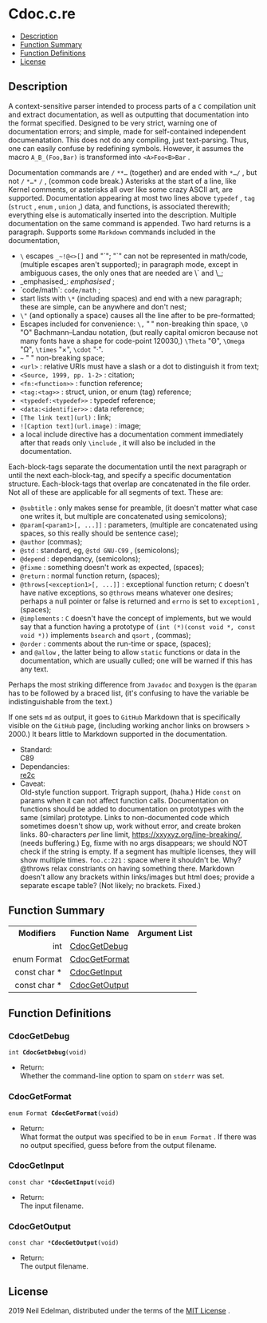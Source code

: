  # Cdoc\.c\.re #

 * [Description](#user-content-preamble)
 * [Function Summary](#user-content-summary)
 * [Function Definitions](#user-content-fn)
 * [License](#user-content-license)

 ## <a id = "user-content-preamble" name = "user-content-preamble">Description</a> ##

A context\-sensitive parser intended to process parts of a `C` compilation unit and extract documentation, as well as outputting that documentation into the format specified\. Designed to be very strict, warning one of documentation errors; and simple, made for self\-contained independent documenatation\. This does not do any compiling, just text\-parsing\. Thus, one can easily confuse by redefining symbols\. However, it assumes the macro `A_B_(Foo,Bar)` is transformed into `<A>Foo<B>Bar` \.

Documentation commands are `/` `**…` \(together\) and are ended with `*…/` , but not `/` `*…*` `/` , \(common code break\.\) Asterisks at the start of a line, like Kernel comments, or asterisks all over like some crazy ASCII art, are supported\. Documentation appearing at most two lines above `typedef` , `tag` \(`struct` , `enum` , `union` ,\) data, and functions, is associated therewith; everything else is automatically inserted into the description\. Multiple documentation on the same command is appended\. Two hard returns is a paragraph\. Supports some `Markdown` commands included in the documentation,

 * `\` escapes `_~!@<>[]` and "\`"; "\`" can not be represented in math/code, \(multiple escapes aren't supported\); in paragraph mode, except in ambiguous cases, the only ones that are needed are \\\` and \\\_;
 * \_emphasised\_: _emphasised_ ;
 * \`code/math\`: `code/math` ;
 * start lists with `\*` \(including spaces\) and end with a new paragraph; these are simple, can be anywhere and don't nest;
 * `\"` \(and optionally a space\) causes all the line after to be pre\-formatted;
 * Escapes included for convenience: `\,` "&#8239;" non\-breaking thin space, `\O` "&#927;" Bachmann–Landau notation, \(but really capital omicron because not many fonts have a shape for code\-point 120030,\) `\Theta` "&#920;", `\Omega` "&#937;", `\times` "&#215;", `\cdot` "&#183;"\.
 * `~` "&nbsp;" non\-breaking space;
 * `<url>` : relative URIs must have a slash or a dot to distinguish it from text;
 * `<Source, 1999, pp. 1-2>` : citation;
 * `<fn:<function>>` : function reference;
 * `<tag:<tag>>` : struct, union, or enum \(tag\) reference;
 * `<typedef:<typedef>>` : typedef reference;
 * `<data:<identifier>>` : data reference;
 * `[The link text](url)` : link;
 * `![Caption text](url.image)` : image;
 * a local include directive has a documentation comment immediately after that reads only `\include` , it will also be included in the documentation\.

Each\-block\-tags separate the documentation until the next paragraph or until the next each\-block\-tag, and specify a specific documentation structure\. Each\-block\-tags that overlap are concatenated in the file order\. Not all of these are applicable for all segments of text\. These are:

 * `@subtitle` : only makes sense for preamble, \(it doesn't matter what case one writes it, but multiple are concatenated using semicolons\);
 * `@param[<param1>[, ...]]` : parameters, \(multiple are concatenated using spaces, so this really should be sentence case\);
 * `@author` \(commas\);
 * `@std` : standard, eg, `@std GNU-C99` , \(semicolons\);
 * `@depend` : dependancy, \(semicolons\);
 * `@fixme` : something doesn't work as expected, \(spaces\);
 * `@return` : normal function return, \(spaces\);
 * `@throws[<exception1>[, ...]]` : exceptional function return; `C` doesn't have native exceptions, so `@throws` means whatever one desires; perhaps a null pointer or false is returned and `errno` is set to `exception1` , \(spaces\);
 * `@implements` : `C` doesn't have the concept of implements, but we would say that a function having a prototype of `(int (*)(const void *, const void *))` implements `bsearch` and `qsort` , \(commas\);
 * `@order` : comments about the run\-time or space, \(spaces\);
 * and `@allow` , the latter being to allow `static` functions or data in the documentation, which are usually culled; one will be warned if this has any text\.

Perhaps the most striking difference from `Javadoc` and `Doxygen` is the `@param` has to be followed by a braced list, \(it's confusing to have the variable be indistinguishable from the text\.\)

If one sets `md` as output, it goes to `GitHub` Markdown that is specifically visible on the `GitHub` page, \(including working anchor links on browsers > 2000\.\) It bears little to Markdown supported in the documentation\.



 * Standard:  
   C89
 * Dependancies:  
   [re2c](http://re2c.org/)
 * Caveat:  
   Old\-style function support\. Trigraph support, \(haha\.\) Hide `const` on params when it can not affect function calls\. Documentation on functions should be added to documentation on prototypes with the same \(similar\) prototype\. Links to non\-documented code which sometimes doesn't show up, work without error, and create broken links\. 80\-characters _per_ line limit, [https://xxyxyz\.org/line\-breaking/](https://xxyxyz.org/line-breaking/), \(needs buffering\.\) Eg, fixme with no args disappears; we should NOT check if the string is empty\. If a segment has multiple licenses, they will show multiple times\. `foo.c:221` : space where it shouldn't be\. Why? @throws relax constriants on having something there\. Markdown doesn't allow any brackets within links/images but html does; provide a separate escape table? \(Not likely; no brackets\. Fixed\.\)


 ## <a id = "user-content-summary" name = "user-content-summary">Function Summary</a> ##

<table>

<tr><th>Modifiers</th><th>Function Name</th><th>Argument List</th></tr>

<tr><td align = right>int</td><td><a href = "#user-content-fn-155d6ff">CdocGetDebug</a></td><td></td></tr>

<tr><td align = right>enum Format</td><td><a href = "#user-content-fn-334aa1ab">CdocGetFormat</a></td><td></td></tr>

<tr><td align = right>const char *</td><td><a href = "#user-content-fn-7ee5d21c">CdocGetInput</a></td><td></td></tr>

<tr><td align = right>const char *</td><td><a href = "#user-content-fn-18fcd065">CdocGetOutput</a></td><td></td></tr>

</table>



 ## <a id = "user-content-fn" name = "user-content-fn">Function Definitions</a> ##

 ### <a id = "user-content-fn-155d6ff" name = "user-content-fn-155d6ff">CdocGetDebug</a> ###

<code>int <strong>CdocGetDebug</strong>(void)</code>

 - Return:  
   Whether the command\-line option to spam on `stderr` was set\.




 ### <a id = "user-content-fn-334aa1ab" name = "user-content-fn-334aa1ab">CdocGetFormat</a> ###

<code>enum Format <strong>CdocGetFormat</strong>(void)</code>

 - Return:  
   What format the output was specified to be in `enum Format` \. If there was no output specified, guess before from the output filename\.




 ### <a id = "user-content-fn-7ee5d21c" name = "user-content-fn-7ee5d21c">CdocGetInput</a> ###

<code>const char *<strong>CdocGetInput</strong>(void)</code>

 - Return:  
   The input filename\.




 ### <a id = "user-content-fn-18fcd065" name = "user-content-fn-18fcd065">CdocGetOutput</a> ###

<code>const char *<strong>CdocGetOutput</strong>(void)</code>

 - Return:  
   The output filename\.






 ## <a id = "user-content-license" name = "user-content-license">License</a> ##

2019 Neil Edelman, distributed under the terms of the [MIT License](https://opensource.org/licenses/MIT) \.



